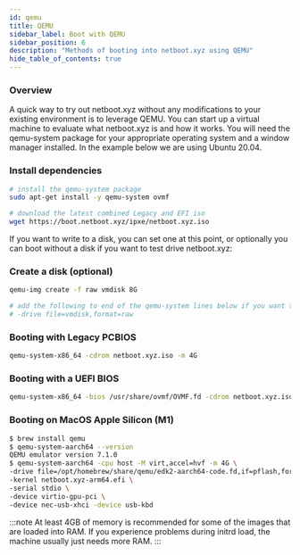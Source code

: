 ```yaml
---
id: qemu
title: QEMU
sidebar_label: Boot with QEMU
sidebar_position: 6
description: "Methods of booting into netboot.xyz using QEMU"
hide_table_of_contents: true
---
```

### Overview

A quick way to try out netboot.xyz without any modifications to your existing environment is to leverage QEMU.  You can start up a virtual machine to evaluate what netboot.xyz is and how it works.  You will need the qemu-system package for your appropriate operating system and a window manager installed.  In the example below we are using Ubuntu 20.04.

### Install dependencies

```bash
# install the qemu-system package
sudo apt-get install -y qemu-system ovmf

# download the latest combined Legacy and EFI iso
wget https://boot.netboot.xyz/ipxe/netboot.xyz.iso
```

If you want to write to a disk, you can set one at this point, or optionally you can boot without a disk if you want to test drive netboot.xyz:

### Create a disk (optional)

```bash
qemu-img create -f raw vmdisk 8G

# add the following to end of the qemu-system lines below if you want to add a disk to write to:
# -drive file=vmdisk,format=raw
```

### Booting with Legacy PCBIOS

```bash
qemu-system-x86_64 -cdrom netboot.xyz.iso -m 4G
```

### Booting with a UEFI BIOS

```bash
qemu-system-x86_64 -bios /usr/share/ovmf/OVMF.fd -cdrom netboot.xyz.iso -m 4G
```

### Booting on MacOS Apple Silicon (M1)

```bash
$ brew install qemu
$ qemu-system-aarch64 --version                                       
QEMU emulator version 7.1.0
$ qemu-system-aarch64 -cpu host -M virt,accel=hvf -m 4G \
-drive file=/opt/homebrew/share/qemu/edk2-aarch64-code.fd,if=pflash,format=raw,readonly=on \
-kernel netboot.xyz-arm64.efi \
-serial stdio \
-device virtio-gpu-pci \
-device nec-usb-xhci -device usb-kbd
```

:::note
At least 4GB of memory is recommended for some of the images that are loaded into RAM.  If you experience problems during initrd load, the machine usually just needs more RAM.
:::

